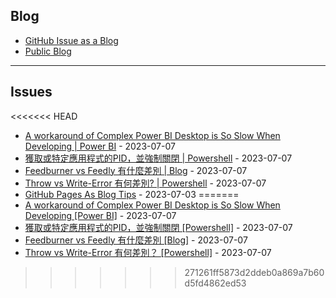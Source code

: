 
Blog
---

- [GitHub Issue as a Blog](https://github.com/dylanninin/dylanninin.com/issues/72)
- [Public Blog](https://dylanninin.com)

---

Issues
---

<<<<<<< HEAD
- [A workaround of Complex Power BI Desktop is So Slow When Developing | Power BI](https://github.com/MaxwellBest/dylanninin.com/issues/287) - 2023-07-07
- [獲取或特定應用程式的PID，並強制關閉 | Powershell](https://github.com/MaxwellBest/dylanninin.com/issues/284) - 2023-07-07
- [Feedburner vs Feedly 有什麼差別 | Blog](https://github.com/MaxwellBest/dylanninin.com/issues/282) - 2023-07-07
- [Throw vs Write-Error 有何差別? | Powershell](https://github.com/MaxwellBest/dylanninin.com/issues/281) - 2023-07-07
- [GitHub Pages As Blog Tips](https://github.com/MaxwellBest/dylanninin.com/issues/3) - 2023-07-03
=======
- [A workaround of Complex Power BI Desktop is So Slow When Developing [Power BI]](https://github.com/MaxwellBest/dylanninin.com/issues/287) - 2023-07-07
- [獲取或特定應用程式的PID，並強制關閉 [Powershell]](https://github.com/MaxwellBest/dylanninin.com/issues/284) - 2023-07-07
- [Feedburner vs Feedly 有什麼差別 [Blog]](https://github.com/MaxwellBest/dylanninin.com/issues/282) - 2023-07-07
- [Throw vs Write-Error 有何差別？ [Powershell]](https://github.com/MaxwellBest/dylanninin.com/issues/281) - 2023-07-07
>>>>>>> 271261ff5873d2ddeb0a869a7b60d5fd4862ed53
